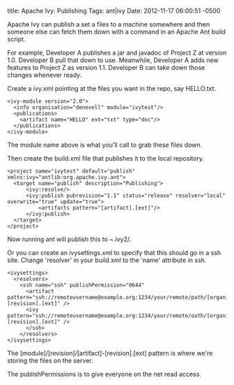 title: Apache Ivy: Publishing
Tags:  ant|ivy
Date: 2012-11-17 06:00:51 -0500 


Apache Ivy can publish a set a files to a machine somewhere and then someone else can fetch them down with a command in an Apache Ant build script.

For example, Developer A publishes a jar and javadoc of Project Z at version 1.0. Developer B pull that down to use. Meanwhile, Developer A adds new features to Project Z as version 1.1. Developer B can take down those changes whenever ready.

Create a ivy.xml pointing at the files you want in the repo, say HELLO.txt.

    <ivy-module version="2.0">
      <info organisation="denevell" module="ivytest"/>
      <publications>
        <artifact name="HELLO" ext="txt" type="doc"/>
      </publications>
    </ivy-module>

The module name above is what you'll call to grab these files down.

Then create the build.xml file that publishes it to the local repository.

    <project name="ivytest" default="publish" xmlns:ivy="antlib:org.apache.ivy.ant">
      <target name="publish" description="Publishing">
          <ivy:resolve/>
          <ivy:publish pubrevision="1.1" status="release" resolver="local"  overwrite="true" update="true">
              <artifacts pattern="[artifact].[ext]"/>
          </ivy:publish>
      </target>
    </project>

Now running ant will publish this to ~.ivy2/.

Or you can create an ivysettings.xml to specify that this should go in a ssh site. Change 'resolver' in your build.xml to the 'name' attribute in ssh.

    <ivysettings> 
      <resolvers>
        <ssh name="ssh" publishPermission="0644"
          <artifact pattern="ssh://remoteusername@example.org:1234/your/remote/path/[organisation]/[module]/[revision]/[artifact]-[revision].[ext]" />
          <ivy      pattern="ssh://remoteusername@example.org:1234/your/remote/oath/[organisation]/[module]/[revision]/ivy-[revision].[ext]" />
          </ssh>
        </resolvers>
    </ivysettings>

The [module]/[revision]/[artifact]-[revision].[ext] pattern is where we're storing the files on the server.

The publishPermissions is to give everyone on the net read access.
